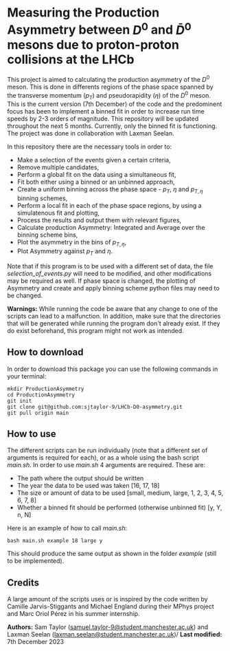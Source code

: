 # Measuring the Production Asymmetry between $D^0$ and  $\bar{D}^0$ mesons due to proton-proton collisions at the LHCb
This project is aimed to calculating the production asymmetry of the $D^0$ meson. This is done in differents regions of the phase space spanned by the transverse momentum ($p_T$) and pseudorapidity ($\eta$) of the $D^0$ meson. This is the current version (7th December) of the code and the predominent focus has been to implement a binned fit in order to increase run time speeds by 2-3 orders of magnitude. This repository will be updated throughout the next 5 months. Currently, only the binned fit is functioning. The project was done in collaboration with Laxman Seelan.

In this repository there are the necessary tools in order to:
 - Make a selection of the events given a certain criteria,
 - Remove multiple candidates,
 - Perform a global fit on the data using a simultaneous fit,
 - Fit both either using a binned or an unbinned approach,
 - Create a uniform binning across the phase space - $p_T$, $\eta$ and $p_{T,\eta}$ binning schemes,
 - Perform a local fit in each of the phase space regions, by using a simulatenous fit and plotting,
 - Process the results and output them with relevant figures,
 - Calculate production Asymmetry: Integrated and Average over the binning scheme bins,
 - Plot the asymmetry in the bins of $p_{T,\eta}$,
 - Plot Asymmetry against $p_T$ and $\eta$.

Note that if this program is to be used with a different set of data, the file *selection_of_events.py* will need to be modified, and other modifications may be required as well. If phase space is changed, the plotting of Asymmetry and create and apply binning scheme python files may need to be changed.

**Warnings:**
While running the code be aware that any change to one of the scripts can lead to a malfunction. In addition, make sure that the directories that will be generated while running the program don't already exist. If they do exist beforehand, this program might not work as intended.

## How to download
In order to download this package you can use the following commands in your terminal:
```
mkdir ProductionAsymmetry
cd ProductionAsymmetry
git init
git clone git@github.com:sjtaylor-9/LHCb-D0-asymmetry.git
git pull origin main
```

## How to use
The different scripts can be run individually (note that a different set of arguments is required for each), or as a whole using the bash script *main.sh*.
In order to use *main.sh* 4 arguments are required. These are:
- The path where the output should be written
- The year the data to be used was taken [16, 17, 18]
- The size or amount of data to be used [small, medium, large, 1, 2, 3, 4, 5, 6, 7, 8]
- Whether a binned fit should be performed (otherwise unbinned fit) [y, Y, n, N]

Here is an example of how to call *main.sh*:
```
bash main.sh example 18 large y
```
This should produce the same output as shown in the folder *example* (still to be implemented).
## Credits
A large amount of the scripts uses or is inspired by the code written by Camille Jarvis-Stiggants and Michael England during their MPhys project and Marc Oriol Pérez in his summer internship.


**Authors:** Sam Taylor (samuel.taylor-9@student.manchester.ac.uk) and Laxman Seelan (laxman.seelan@student.manchester.ac.uk)/ **Last modified:** 7th December 2023
